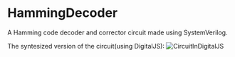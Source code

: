 # HammingDecoder
A Hamming code decoder and corrector circuit made using SystemVerilog.

The syntesized version of the circuit(using DigitalJS):
![CircuitInDigitalJS](https://github.com/dylanabzr/HammingDecoder/assets/128552152/dc5228cc-accc-4489-86ff-723fc466542f)
